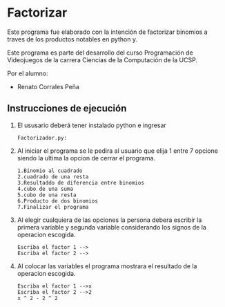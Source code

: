 # Factorizar
Este programa fue elaborado con la intención de factorizar binomios a traves de los productos notables en python y.

Este programa es parte del desarrollo del curso Programación de Videojuegos de la carrera Ciencias de la Computación de la UCSP.

Por el alumno:
- Renato Corrales Peña

## Instrucciones de ejecución
1. El ususario deberá tener instalado python e ingresar
 
    ```
    Factorizador.py: 
    ```
    

2. Al iniciar el programa se le pedira al usuario que elija 1 entre 7 opcione siendo la ultima la opcion de cerrar el programa.
    ``` 
    1.Binomio al cuadrado
    2.cuadrado de una resta
    3.Resultaddo de diferencia entre binomios
    4.cubo de una suma 
    5.cubo de una resta
    6.Producto de dos binomios
    7.Finalizar el programa 
     ```

  

3. Al elegir cualquiera de las opciones la persona debera escribir la primera variable y segunda variable considerando los signos de la operacion escogida.

    ```
    Escriba el factor 1 -->
    Escriba el factor 2 -->
    ```
4. Al colocar las variables el programa mostrara el resultado de la operacion escogida.

   
    ```
    Escriba el factor 1 -->x
    Escriba el factor 2 -->2
    x ^ 2 - 2 ^ 2
    ```
